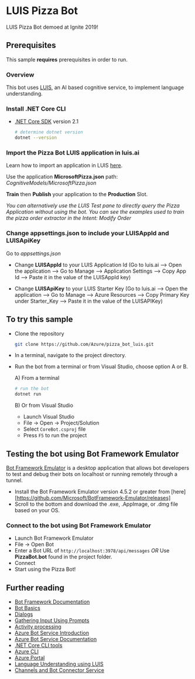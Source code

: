 # LUIS Pizza Bot

LUIS Pizza Bot demoed at Ignite 2019! 

## Prerequisites

This sample **requires** prerequisites in order to run.

### Overview

This bot uses [LUIS](https://www.luis.ai), an AI based cognitive service, to implement language understanding.

### Install .NET Core CLI

- [.NET Core SDK](https://dotnet.microsoft.com/download) version 2.1

  ```bash
  # determine dotnet version
  dotnet --version
  ```

### Import the Pizza Bot LUIS application in luis.ai

Learn how to import an application in LUIS [here](https://docs.microsoft.com/en-us/azure/cognitive-services/luis/luis-how-to-start-new-app#import-an-app-from-file).

Use the application **MicrosoftPizza.json** path: *CognitiveModels/MicrosoftPizza.json*

**Train** then **Publish** your application to the **Production** Slot. 

*You can alternatively use the LUIS Test pane to directly query the Pizza Application without using the bot. You can see the examples used to train the pizza order extractor in the Intent: Modify Order*

### Change appsettings.json to include your LUISAppId and LUISApiKey 

Go to *appsettings.json*
- Change **LUISAppId** to your LUIS Application Id (Go to luis.ai --> Open the application --> Go to Manage --> Application Settings --> Copy App Id --> Paste it in the value of the LUISAppId key)

- Change **LUISApiKey** to your LUIS Starter Key (Go to luis.ai --> Open the application --> Go to Manage --> Azure Resources --> Copy Primary Key under Starter_Key --> Paste it in the value of the LUISAPIKey)


## To try this sample

- Clone the repository

    ```bash
    git clone https://github.com/Azure/pizza_bot_luis.git
    ```

- In a terminal, navigate to the project directory.
- Run the bot from a terminal or from Visual Studio, choose option A or B.

  A) From a terminal

  ```bash
  # run the bot
  dotnet run
  ```

  B) Or from Visual Studio

  - Launch Visual Studio
  - File -> Open -> Project/Solution
  - Select `CoreBot.csproj` file
  - Press `F5` to run the project

## Testing the bot using Bot Framework Emulator

[Bot Framework Emulator](https://github.com/microsoft/botframework-emulator) is a desktop application that allows bot developers to test and debug their bots on localhost or running remotely through a tunnel.

- Install the Bot Framework Emulator version 4.5.2 or greater from [here][https://github.com/Microsoft/BotFramework-Emulator/releases]
- Scroll to the bottom and download the .exe, .AppImage, or .dmg file based on your OS.

### Connect to the bot using Bot Framework Emulator

- Launch Bot Framework Emulator
- File -> Open Bot
- Enter a Bot URL of `http://localhost:3978/api/messages` *OR* Use **PizzaBot.bot** found in the project folder.
- Connect
- Start using the Pizza Bot!

## Further reading

- [Bot Framework Documentation](https://docs.botframework.com)
- [Bot Basics](https://docs.microsoft.com/azure/bot-service/bot-builder-basics?view=azure-bot-service-4.0)
- [Dialogs](https://docs.microsoft.com/en-us/azure/bot-service/bot-builder-concept-dialog?view=azure-bot-service-4.0)
- [Gathering Input Using Prompts](https://docs.microsoft.com/en-us/azure/bot-service/bot-builder-prompts?view=azure-bot-service-4.0&tabs=csharp)
- [Activity processing](https://docs.microsoft.com/en-us/azure/bot-service/bot-builder-concept-activity-processing?view=azure-bot-service-4.0)
- [Azure Bot Service Introduction](https://docs.microsoft.com/azure/bot-service/bot-service-overview-introduction?view=azure-bot-service-4.0)
- [Azure Bot Service Documentation](https://docs.microsoft.com/azure/bot-service/?view=azure-bot-service-4.0)
- [.NET Core CLI tools](https://docs.microsoft.com/en-us/dotnet/core/tools/?tabs=netcore2x)
- [Azure CLI](https://docs.microsoft.com/cli/azure/?view=azure-cli-latest)
- [Azure Portal](https://portal.azure.com)
- [Language Understanding using LUIS](https://docs.microsoft.com/en-us/azure/cognitive-services/luis/)
- [Channels and Bot Connector Service](https://docs.microsoft.com/en-us/azure/bot-service/bot-concepts?view=azure-bot-service-4.0)
